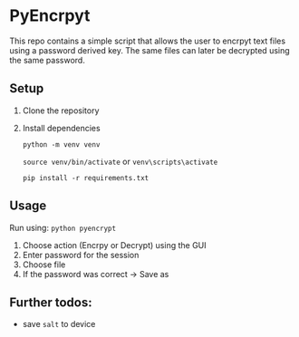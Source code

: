 # PyEncrpyt

This repo contains a simple script that allows the user to encrpyt text files using a password derived key.
The same files can later be decrypted using the same password.

## Setup

1) Clone the repository
2) Install dependencies
    
    `python -m venv venv`
    
    `source venv/bin/activate` or `venv\scripts\activate`
    
    `pip install -r requirements.txt`
    
## Usage

Run using: `python pyencrypt`

1) Choose action (Encrpy or Decrypt) using the GUI
2) Enter password for the session
3) Choose file
4) If the password was correct -> Save as

## Further todos:

* save `salt` to device 